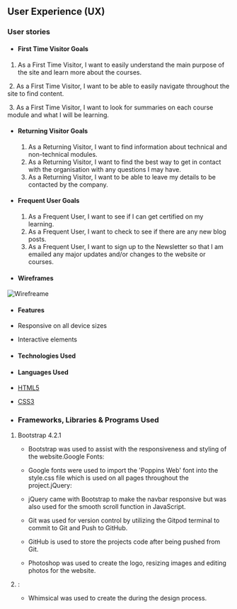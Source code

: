 ## User Experience (UX)

### User stories

- #### First Time Visitor Goals

1. As a First Time Visitor, I want to easily understand the main purpose of the site and learn more about the courses.

​ 2. As a First Time Visitor, I want to be able to easily navigate throughout the site to find content.

​ 3. As a First Time Visitor, I want to look for summaries on each course module and what I will be learning.

- #### Returning Visitor Goals

  1. As a Returning Visitor, I want to find information about technical and non-technical modules.
  2. As a Returning Visitor, I want to find the best way to get in contact with the organisation with any questions I may have.
  3. As a Returning Visitor, I want to be able to leave my details to be contacted by the company.

- #### Frequent User Goals

  1. As a Frequent User, I want to see if I can get certified on my learning.
  2. As a Frequent User, I want to check to see if there are any new blog posts.
  3. As a Frequent User, I want to sign up to the Newsletter so that I am emailed any major updates and/or changes to the website or courses.

- #### Wireframes

![Wirefreame](link/to/wireframe) 

- #### Features

- Responsive on all device sizes
- Interactive elements

- #### Technologies Used

- #### Languages Used

- [HTML5](https://en.wikipedia.org/wiki/HTML5)
- [CSS3](https://en.wikipedia.org/wiki/Cascading_Style_Sheets)

- ### Frameworks, Libraries & Programs Used

1. Bootstrap 4.2.1

   - Bootstrap was used to assist with the responsiveness and styling of the website.Google Fonts:

   - Google fonts were used to import the 'Poppins Web' font into the style.css file which is used on all pages throughout the project.jQuery:

   - jQuery came with Bootstrap to make the navbar responsive but was also used for the smooth scroll function in JavaScript.

   - Git was used for version control by utilizing the Gitpod terminal to commit to Git and Push to GitHub.

   - GitHub is used to store the projects code after being pushed from Git.

   - Photoshop was used to create the logo, resizing images and editing photos for the website.

2. :

   - Whimsical was used to create the during the design process.

   

